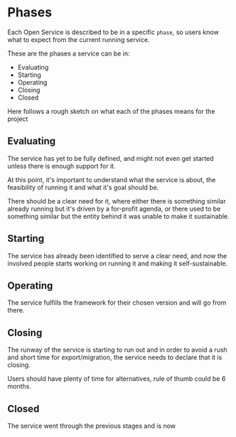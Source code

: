 # Phases

Each Open Service is described to be in a specific `phase`, so users know what
to expect from the current running service.

These are the phases a service can be in:

- Evaluating
- Starting
- Operating
- Closing
- Closed

Here follows a rough sketch on what each of the phases means for the project

## Evaluating

The service has yet to be fully defined, and might not even get started unless
there is enough support for it.

At this point, it's important to understand what the service is about,
the feasibility of running it and what it's goal should be.

There should be a clear need for it, where either there is something similar
already running but it's driven by a for-profit agenda, or there used to be
something similar but the entity behind it was unable to make it sustainable.

## Starting

The service has already been identified to serve a clear need, and now the
involved people starts working on running it and making it self-sustainable.

## Operating

The service fulfills the framework for their chosen version and will go from
there.

## Closing

The runway of the service is starting to run out and in order to avoid a rush
and short time for export/migration, the service needs to declare that it is
closing.

Users should have plenty of time for alternatives, rule of thumb could be 6 months.

## Closed

The service went through the previous stages and is now
